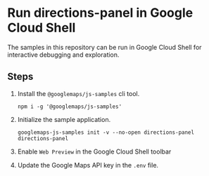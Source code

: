 # Run directions-panel in Google Cloud Shell

The samples in this repository can be run in Google Cloud Shell for interactive debugging and exploration.

## Steps

1. Install the `@googlemaps/js-samples` cli tool.

    ```
    npm i -g '@googlemaps/js-samples'
    ```
1. Initialize the sample application. 
    ```
    googlemaps-js-samples init -v --no-open directions-panel directions-panel
    ```
1. Enable `Web Preview` in the Google Cloud Shell toolbar
1. Update the Google Maps API key in the `.env` file.
